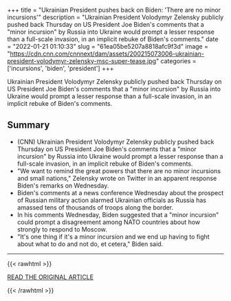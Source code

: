 +++
title = "Ukrainian President pushes back on Biden: 'There are no minor incursions'"
description = "Ukrainian President Volodymyr Zelensky publicly pushed back Thursday on US President Joe Biden's comments that a \"minor incursion\" by Russia into Ukraine would prompt a lesser response than a full-scale invasion, in an implicit rebuke of Biden's comments."
date = "2022-01-21 01:10:33"
slug = "61ea05be5207a8818afc9f3d"
image = "https://cdn.cnn.com/cnnnext/dam/assets/200215073006-ukrainian-president-volodymyr-zelensky-msc-super-tease.jpg"
categories = ['incursions', 'biden', 'president']
+++

Ukrainian President Volodymyr Zelensky publicly pushed back Thursday on US President Joe Biden's comments that a \"minor incursion\" by Russia into Ukraine would prompt a lesser response than a full-scale invasion, in an implicit rebuke of Biden's comments.

## Summary

- (CNN) Ukrainian President Volodymyr Zelensky publicly pushed back Thursday on US President Joe Biden's comments that a "minor incursion" by Russia into Ukraine would prompt a lesser response than a full-scale invasion, in an implicit rebuke of Biden's comments.
- "We want to remind the great powers that there are no minor incursions and small nations," Zelensky wrote on Twitter in an apparent response Biden's remarks on Wednesday.
- Biden's comments at a news conference Wednesday about the prospect of Russian military action alarmed Ukrainian officials as Russia has amassed tens of thousands of troops along the border.
- In his comments Wednesday, Biden suggested that a "minor incursion" could prompt a disagreement among NATO countries about how strongly to respond to Moscow.
- "It's one thing if it's a minor incursion and we end up having to fight about what to do and not do, et cetera," Biden said.

---

{{< rawhtml >}}
  <p class="article-category">
    <a target="_blank" href="https://www.cnn.com/2022/01/20/politics/zelensky-biden-ukraine-incursions/index.html">READ THE ORIGINAL ARTICLE</a>
  </p>
{{< /rawhtml >}}
